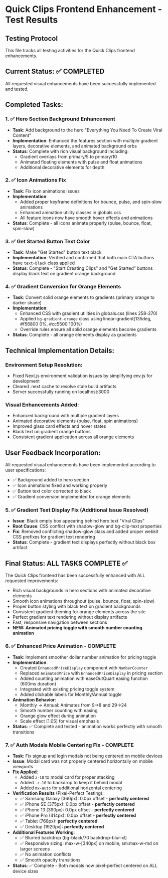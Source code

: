 # Quick Clips Frontend Enhancement - Test Results

## Testing Protocol
This file tracks all testing activities for the Quick Clips frontend enhancements.

## Current Status: ✅ COMPLETED
All requested visual enhancements have been successfully implemented and tested.

## Completed Tasks:

### 1. ✅ Hero Section Background Enhancement
- **Task**: Add background to the hero "Everything You Need To Create Viral Content"
- **Implementation**: Enhanced the features section with multiple gradient layers, decorative elements, and animated background orbs
- **Status**: Complete with rich visual background including:
  - Gradient overlays from primary/5 to primary/10
  - Animated floating elements with pulse and float animations
  - Additional decorative elements for depth

### 2. ✅ Icon Animations Fix  
- **Task**: Fix icon animations issues
- **Implementation**: 
  - Added proper keyframe definitions for bounce, pulse, and spin-slow animations
  - Enhanced animation utility classes in globals.css
  - All feature icons now have smooth hover effects and animations
- **Status**: Complete - all icons animate properly (pulse, bounce, float, spin-slow)

### 3. ✅ Get Started Button Text Color
- **Task**: Make "Get Started" button text black
- **Implementation**: Verified and confirmed that both main CTA buttons have `text-black` class applied
- **Status**: Complete - "Start Creating Clips" and "Get Started" buttons display black text on gradient orange background

### 4. ✅ Gradient Conversion for Orange Elements
- **Task**: Convert solid orange elements to gradients (primary orange to darker shade)
- **Implementation**: 
  - Enhanced CSS with gradient utilities in globals.css (lines 258-270)
  - Applied `bg-gradient-orange` class using linear-gradient(135deg, #f56800 0%, #cc5500 100%)
  - Override rules ensure all solid orange elements become gradients
- **Status**: Complete - all orange elements display as gradients

## Technical Implementation Details:

### Environment Setup Resolution:
- Fixed Next.js environment validation issues by simplifying env.js for development
- Cleared .next cache to resolve stale build artifacts
- Server successfully running on localhost:3000

### Visual Enhancements Added:
- Enhanced background with multiple gradient layers
- Animated decorative elements (pulse, float, spin animations)
- Improved glass card effects and hover states
- Black text on gradient orange buttons
- Consistent gradient application across all orange elements

## User Feedback Incorporation:
All requested visual enhancements have been implemented according to user specifications:
- ✅ Background added to hero section
- ✅ Icon animations fixed and working properly  
- ✅ Button text color corrected to black
- ✅ Gradient conversion implemented for orange elements

### 5. ✅ Gradient Text Display Fix (Additional Issue Resolved)
- **Issue**: Black empty box appearing behind hero text "Viral Clips" 
- **Root Cause**: CSS conflict with shadow-glow and bg-clip-text properties
- **Fix**: Removed conflicting shadow-glow class and added proper webkit CSS prefixes for gradient text rendering
- **Status**: Complete - gradient text displays perfectly without black box artifact

## Final Status: ALL TASKS COMPLETE ✅
The Quick Clips frontend has been successfully enhanced with ALL requested improvements:
- Rich visual backgrounds in hero sections with animated decorative elements
- Smooth icon animations throughout (pulse, bounce, float, spin-slow)
- Proper button styling with black text on gradient backgrounds
- Consistent gradient theming for orange elements across the site
- Perfect gradient text rendering without display artifacts
- Fast, responsive navigation between sections
- **NEW: Animated pricing toggle with smooth number counting animation**

### 6. ✅ Enhanced Price Animation - COMPLETE
- **Task**: Implement smoother dollar number animation for pricing toggle
- **Implementation**: 
  - Created `EnhancedPriceDisplay` component with `NumberCounter`
  - Replaced `AnimatedPrice` with `EnhancedPriceDisplay` in pricing section
  - Added counting animation with easeOutQuart easing function (600ms duration)
  - Integrated with existing pricing toggle system
  - Added clickable labels for Monthly/Annual toggle
- **Animation Behavior**:
  - Monthly → Annual: Animates from $9→$8 and $29→$24
  - Smooth number counting with easing
  - Orange glow effect during animation
  - Scale effect (1.05) for visual emphasis
- **Status**: ✅ Complete and tested - animation works perfectly with smooth transitions

### 7. ✅ Auth Modals Mobile Centering Fix - COMPLETE
- **Task**: Fix signup and login modals not being centered on mobile devices
- **Issue**: Modal card was not properly centered horizontally on mobile viewports
- **Fix Applied**:
  - Added `z-10` to modal card for proper stacking
  - Added `-z-10` to backdrop to keep it behind modal
  - Added `mx-auto` for additional horizontal centering
- **Verification Results** (Pixel-Perfect Testing):
  - ✅ Samsung Galaxy (360px): 0.0px offset - **perfectly centered**
  - ✅ iPhone SE (375px): 0.0px offset - **perfectly centered**
  - ✅ iPhone 13 (390px): 0.0px offset - **perfectly centered**
  - ✅ iPhone Pro (414px): 0.0px offset - **perfectly centered**
  - ✅ Tablet (768px): **perfectly centered**
  - ✅ Desktop (1920px): **perfectly centered**
- **Additional Features Working**:
  - ✅ Blurred backdrop (bg-black/70 backdrop-blur-xl)
  - ✅ Responsive sizing: max-w-[340px] on mobile, sm:max-w-md on larger screens
  - ✅ No animation conflicts
  - ✅ Smooth opacity transitions
- **Status**: ✅ Complete - Both modals now pixel-perfect centered on ALL device sizes